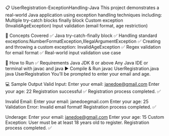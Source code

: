 📋 UserRegistration-ExceptionHandling-Java
This project demonstrates a real-world Java application using exception handling techniques including:
Multiple try-catch blocks
finally block
Custom exception (InvalidAgeException)
Input validation (email format, age restriction)

🧠 Concepts Covered
✅ Java try-catch-finally block
✅ Handling standard exceptions:NumberFormatException,IllegalArgumentException
✅ Creating and throwing a custom exception: InvalidAgeException
✅ Regex validation for email format
✅ Real-world input validation use case

🚀 How to Run
✅ Requirements
Java JDK 8 or above
Any Java IDE or terminal with javac and java
▶️ Compile & Run
javac UserRegistration.java
java UserRegistration
You’ll be prompted to enter your email and age.

💻 Sample Output
Valid Input:
Enter your email: janedoe@gmail.com
Enter your age: 22
Registration successful ✅
Registration process completed. ✅

Invalid Email:
Enter your email: janedoegmail.com
Enter your age: 25
Validation Error: Invalid email format!
Registration process completed. ✅

Underage:
Enter your email: janedoe@gmail.com
Enter your age: 15
Custom Exception: User must be at least 18 years old to register.
Registration process completed. ✅
